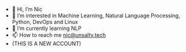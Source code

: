 - 👋 Hi, I’m Nic
- 👀 I’m interested in Machine Learning, Natural Language Processing, Python, DevOps and Linux
- 🌱 I’m currently learning NLP
- 📫 How to reach me nic@unsalty.tech
- (THIS IS A NEW ACCOUNT)

<!---
pyt0xic/pyt0xic is a ✨ special ✨ repository because its `README.md` (this file) appears on your GitHub profile.
You can click the Preview link to take a look at your changes.
--->
